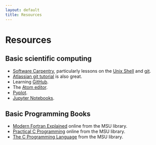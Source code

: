 ```yaml
---
layout: default
title: Resources
---
```

# Resources

## Basic scientific computing

- [Software Carpentry](http://software-carpentry.org), particularly lessons on the [Unix Shell](http://swcarpentry.github.io/shell-novice/) and [git](http://swcarpentry.github.io/git-novice/).
- [Atlassian git tutorial](https://www.atlassian.com/git/tutorials/learn-git-with-bitbucket-cloud) is also great.
- Learning [GitHub](https://guides.github.com/activities/hello-world/).
- The [Atom editor](https://atom.io).
- [Pyplot](http://matplotlib.org/users/pyplot_tutorial.html).
- [Jupyter Notebooks](https://jupyter-notebook-beginner-guide.readthedocs.io/en/latest/).

## Basic Programming Books

- [Modern Fortran Explained](http://msulibraries.summon.serialssolutions.com/#!/search?bookMark=ePnHCXMw42LgTQStzc4rAe_hSmGEHHID7BaYgUb8gaUllA9sOhuagNrWkoGO5mZ65sZ6bkamCrq6Cr4mFgqgagm0n44XVqSamBgYm3IySEBuCFNwA7ZNgWW5QmpFQQ6wBw2qN1TdXEOcPXRzixGriuKhQyDxSaB2uzGwMWnEzaACUQcreOPBk5LQlZDxwNRvAqrxuRmUIcqA9UdRYm5KZjr4Co8CyAkQ8cbAitLcBKEKMsMJl0bxsBGxTgMAO1taeA) online from the MSU library.
- [Practical C Programming](http://msulibraries.summon.serialssolutions.com/#!/search?bookMark=ePnHCXMw42LgTQStzc4rAe_hAm1sBrbZLY0NjYF1ITOQYwqayDMGT65JBjqam-mZG-s5G5oq6Ooq-FuYKIAWPqQmsTFwAFO-kaGxqRkHbMQEdPKMkakFJ4M45CgfoB8UnBWgy5hygQU9N4Oqm2uIs4dubjFiZVE8dBgkPsncwNLC0sAMNICiC1GH2NsQX5qXmQe6ADk-N6UgHjIOYALaZWwKHnBRhqiHFdbx4IlM6OrJeGCdDDr0nJtBCaIKeftSfAHkzAiEIqhRkDlRuDT45CloKIEsJM4jAAxuaMo) online from the MSU library.
- [The C Programming Language](http://msulibraries.summon.serialssolutions.com/#!/search?bookMark=ePnHCXMw42LgTQStzc4rAe_hSmEGHWNjDKxkgCUlMKY5gOkFdIucCQdsIARYx4PONONkkAIGjIKzAnRdUi6w5FaAjdlxM6i6uYY4e-jmFiPWDMVDBzjik4wMLIGFrDnolF_i1AEAcXYvxQ) from the MSU library.
